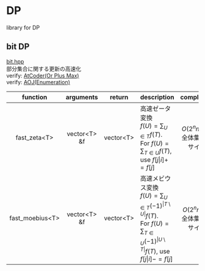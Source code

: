 # DP
library for DP
## bit DP
[bit.hpp](https://github.com/fumiphys/programming_contest/blob/master/DP/bit.hpp)  
部分集合に関する更新の高速化  
 verify: [AtCoder(Or Plus Max)](https://atcoder.jp/contests/arc100/tasks/arc100_c)  
 verify: [AOJ(Enumeration)](http://judge.u-aizu.ac.jp/onlinejudge/description.jsp?id=2446)


| function | arguments | return | description | complexity |
|:--------:|:---------:|:------:|:-----------|:-------------:|
| fast\_zeta\<T\> | vector\<T\> &f | vector\<T\> | 高速ゼータ変換<br> $\displaystyle f(U) = \sum_{U\in T}f(T)$. <br>For $\displaystyle f(U) = \sum_{T\in U}f(T)$, use $f[j \vert i] += f[j]$| $O(2^n n)$ , $n$: 全体集合のサイズ|
| fast\_moebius\<T\> | vector\<T\> &f | vector\<T\> | 高速メビウス変換<br> $\displaystyle f(U) = \sum_{U\in T}(-1)^{\|T\setminus U\|}f(T)$. <br>For $\displaystyle f(U) = \sum_{T\in U}(-1)^{\|U\setminus T\|}f(T)$, use $f[j \vert i] -= f[j]$ | $O(2^n n)$, $n$: 全体集合のサイズ |